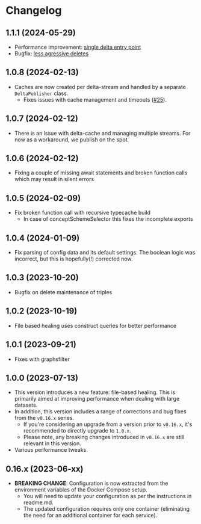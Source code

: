 # Changelog
## 1.1.1 (2024-05-29)
- Performance improvement: [single delta entry point](https://github.com/lblod/delta-producer-publication-graph-maintainer/pull/32)
- Bugfix: [less agressive deletes ](https://github.com/lblod/delta-producer-publication-graph-maintainer/pull/31)
## 1.0.8 (2024-02-13)
- Caches are now created per delta-stream and handled by a separate `DeltaPublisher` class.
  - Fixes issues with cache management and timeouts ([#25](https://github.com/lblod/delta-producer-publication-graph-maintainer/pull/25)).
## 1.0.7 (2024-02-12)
- There is an issue with delta-cache and managing multiple streams. For now as a workaround, we publish on the spot.
## 1.0.6 (2024-02-12)
- Fixing a couple of missing await statements and broken function calls which may result in silent errors
## 1.0.5 (2024-02-09)
- Fix broken function call with recursive typecache build
  - In case of conceptSchemeSelector this fixes the incomplete exports
## 1.0.4 (2024-01-09)
- Fix parsing of config data and its default settings. The boolean logic was incorrect, but this is hopefully(!) corrected now.
## 1.0.3 (2023-10-20)
- Bugfix on delete maintenance of triples
## 1.0.2 (2023-10-19)
- File based healing uses construct queries for better performance
## 1.0.1 (2023-09-21)
- Fixes with graphsfilter
## 1.0.0 (2023-07-13)

- This version introduces a new feature: file-based healing. This is primarily aimed at improving performance when dealing with large datasets.
- In addition, this version includes a range of corrections and bug fixes from the `v0.16.x` series.
  - If you're considering an upgrade from a version prior to `v0.16.x`, it's recommended to directly upgrade to `1.0.x`.
  - Please note, any breaking changes introduced in `v0.16.x` are still relevant in this version.
- Various performance tweaks.

## 0.16.x (2023-06-xx)

- **BREAKING CHANGE**: Configuration is now extracted from the environment variables of the Docker Compose setup.
     - You will need to update your configuration as per the instructions in readme.md.
     - The updated configuration requires only one container (eliminating the need for an additional container for each service).

